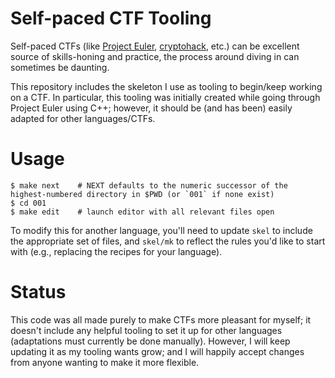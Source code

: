 # Self-paced CTF Tooling

Self-paced CTFs (like [Project Euler](https://projecteuler.net/), [cryptohack](https://cryptohack.org/), etc.) can be excellent source of skills-honing and practice, the process around diving in can sometimes be daunting.

This repository includes the skeleton I use as tooling to begin/keep working on a CTF.
In particular, this tooling was initially created while going through Project Euler using C++; however, it should be (and has been) easily adapted for other languages/CTFs.

# Usage

```console
$ make next    # NEXT defaults to the numeric successor of the highest-numbered directory in $PWD (or `001` if none exist)
$ cd 001
$ make edit    # launch editor with all relevant files open
```

To modify this for another language, you'll need to update `skel` to include the appropriate set of files, and `skel/mk` to reflect the rules you'd like to start with (e.g., replacing the recipes for your language).

# Status

This code was all made purely to make CTFs more pleasant for myself; it doesn't include any helpful tooling to set it up for other languages (adaptations must currently be done manually).
However, I will keep updating it as my tooling wants grow; and I will happily accept changes from anyone wanting to make it more flexible.
